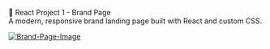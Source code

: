 🚀 React Project 1 - Brand Page  
A modern, responsive brand landing page built with React and custom CSS.

[![Brand-Page-Image](https://github.com/me6edi/React-Project-1-Brand-Page/raw/main/Product%20Page.png)](https://github.com/me6edi/React-Project-1-Brand-Page/raw/main/Product%20Page.png)
